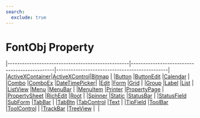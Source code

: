 ```yaml
---
search:
  exclude: true
---
```


<h1 class="heading"><span class="name">FontObj Property</span></h1>

|--------------------------------------------------|----------------------------------------------|----------------------------------------------|
|[ActiveXContainer](../objects/activexcontainer.md)|[ActiveXControl](../objects/activexcontrol.md)|[Bitmap](../objects/bitmap.md)                |
|[Button](../objects/button.md)                    |[ButtonEdit](../objects/buttonedit.md)        |[Calendar](../objects/calendar.md)            |
|[Combo](../objects/combo.md)                      |[ComboEx](../objects/comboex.md)              |[DateTimePicker](../objects/datetimepicker.md)|
|[Edit](../objects/edit.md)                        |[Form](../objects/form.md)                    |[Grid](../objects/grid.md)                    |
|[Group](../objects/group.md)                      |[Label](../objects/label.md)                  |[List](../objects/list.md)                    |
|[ListView](../objects/listview.md)                |[Menu](../objects/menu.md)                    |[MenuBar](../objects/menubar.md)              |
|[MenuItem](../objects/menuitem.md)                |[Printer](../objects/printer.md)              |[PropertyPage](../objects/propertypage.md)    |
|[PropertySheet](../objects/propertysheet.md)      |[RichEdit](../objects/richedit.md)            |[Root](../objects/root.md)                    |
|[Spinner](../objects/spinner.md)                  |[Static](../objects/static.md)                |[StatusBar](../objects/statusbar.md)          |
|[StatusField](../objects/statusfield.md)          |[SubForm](../objects/subform.md)              |[TabBar](../objects/tabbar.md)                |
|[TabBtn](../objects/tabbtn.md)                    |[TabControl](../objects/tabcontrol.md)        |[Text](../objects/text.md)                    |
|[TipField](../objects/tipfield.md)                |[ToolBar](../objects/toolbar.md)              |[ToolControl](../objects/toolcontrol.md)      |
|[TrackBar](../objects/trackbar.md)                |[TreeView](../objects/treeview.md)            |&nbsp;                                        |
